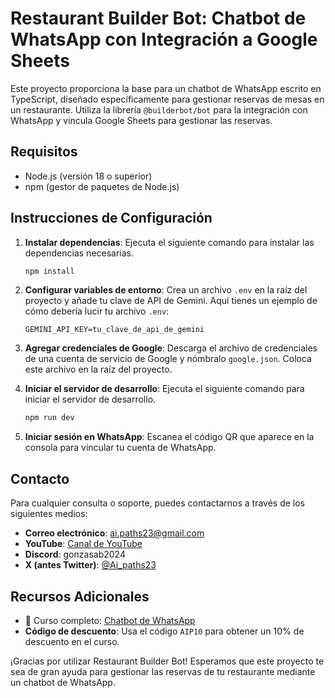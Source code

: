 # Restaurant Builder Bot: Chatbot de WhatsApp con Integración a Google Sheets

Este proyecto proporciona la base para un chatbot de WhatsApp escrito en TypeScript, diseñado específicamente para gestionar reservas de mesas en un restaurante. Utiliza la librería `@builderbot/bot` para la integración con WhatsApp y vincula Google Sheets para gestionar las reservas.

## Requisitos

- Node.js (versión 18 o superior)
- npm (gestor de paquetes de Node.js)

## Instrucciones de Configuración

1. **Instalar dependencias**: Ejecuta el siguiente comando para instalar las dependencias necesarias.

    ```bash
    npm install
    ```

2. **Configurar variables de entorno**: Crea un archivo `.env` en la raíz del proyecto y añade tu clave de API de Gemini. Aquí tienes un ejemplo de cómo debería lucir tu archivo `.env`:

    ```env
    GEMINI_API_KEY=tu_clave_de_api_de_gemini
    ```

3. **Agregar credenciales de Google**: Descarga el archivo de credenciales de una cuenta de servicio de Google y nómbralo `google.json`. Coloca este archivo en la raíz del proyecto.

4. **Iniciar el servidor de desarrollo**: Ejecuta el siguiente comando para iniciar el servidor de desarrollo.

    ```bash
    npm run dev
    ```

5. **Iniciar sesión en WhatsApp**: Escanea el código QR que aparece en la consola para vincular tu cuenta de WhatsApp.

## Contacto

Para cualquier consulta o soporte, puedes contactarnos a través de los siguientes medios:

- **Correo electrónico**: [ai.paths23@gmail.com](mailto:ai.paths23@gmail.com)
- **YouTube**: [Canal de YouTube](https://www.youtube.com/channel/UCkk1guGQ6C6I4_XJ2Pa3SiA)
- **Discord**: gonzasab2024
- **X (antes Twitter)**: [@Ai_paths23](https://twitter.com/Ai_paths23)

## Recursos Adicionales

- 📕 Curso completo: [Chatbot de WhatsApp](https://aipaths.teachable.com/p/chatbot-whatsapp)
- **Código de descuento**: Usa el código `AIP10` para obtener un 10% de descuento en el curso.

¡Gracias por utilizar Restaurant Builder Bot! Esperamos que este proyecto te sea de gran ayuda para gestionar las reservas de tu restaurante mediante un chatbot de WhatsApp.
